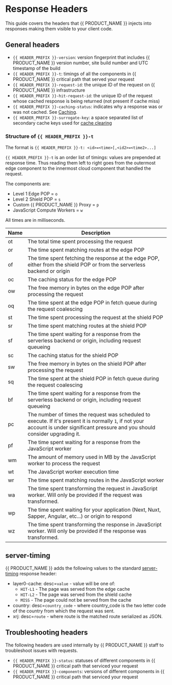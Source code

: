 # Response Headers

This guide covers the headers that {{ PRODUCT_NAME }} injects into responses making them visible to your client code.

## General headers

- `{{ HEADER_PREFIX }}-version`: version fingerprint that includes {{ PRODUCT_NAME }} version number, site build number and UTC timestamp of the build
- `{{ HEADER_PREFIX }}-t`: timings of all the components in {{ PRODUCT_NAME }} critical path that served your request
- `{{ HEADER_PREFIX }}-request-id`: the unique ID of the request on {{ PRODUCT_NAME }} infrastructure
- `{{ HEADER_PREFIX }}-hit-request-id`: the unique ID of the request whose cached response is being returned (not present if cache miss)
- `{{ HEADER_PREFIX }}-caching-status`: indicates why a response was or was not cached. See [Caching](/guides/caching#section_why_is_my_response_not_being_cached_).
- `{{ HEADER_PREFIX }}-surrogate-key`: a space separated list of secondary cache keys used for [cache clearing](/guides/caching#section_clearing_the_cache)

### Structure of `{{ HEADER_PREFIX }}-t`

The format is `{{ HEADER_PREFIX }}-t: <id>=<time>[,<id2>=<time2>...]`

`{{ HEADER_PREFIX }}-t` is an order list of timings: values are prepended at response time. Thus reading them left to right goes from the outermost edge component to the innermost cloud component that handled the request.

The components are:

- Level 1 Edge POP = `o`
- Level 2 Shield POP = `s`
- Custom {{ PRODUCT_NAME }} Proxy = `p`
- JavaScript Compute Workers = `w`

All times are in milliseconds.

| Name | Description                                                                                                                                                                           |
| ---- | ------------------------------------------------------------------------------------------------------------------------------------------------------------------------------------- |
| ot   | The total time spent processing the request                                                                                                                                           |
| or   | The time spent matching routes at the edge POP                                                                                                                                        |
| of   | The time spent fetching the response at the edge POP, either from the shield POP or from the serverless backend or origin                                                             |
| oc   | The caching status for the edge POP                                                                                                                                                   |
| ow   | The free memory in bytes on the edge POP after processing the request                                                                                                                 |
| oq   | The time spent at the edge POP in fetch queue during the request coalescing                                                                                                           |
| st   | The time spent processing the request at the shield POP                                                                                                                               |
| sr   | The time spent matching routes at the shield POP                                                                                                                                      |
| sf   | The time spent waiting for a response from the serverless backend or origin, including request queueing                                                                               |
| sc   | The caching status for the shield POP                                                                                                                                                 |
| sw   | The free memory in bytes on the shield POP after processing the request                                                                                                               |
| sq   | The time spent at the shield POP in fetch queue during the request coalescing                                                                                                         |
| bf   | The time spent waiting for a response from the serverless backend or origin, including request queueing                                                                               |
| pc   | The number of times the request was scheduled to execute. If it's present it is normally `1`, if not your account is under significant pressure and you should consider upgrading it. |
| pf   | The time spent waiting for a response from the JavaScript worker                                                                                                                      |
| wm   | The amount of memory used in MB by the JavaScript worker to process the request                                                                                                       |
| wt   | The JavaScript worker execution time                                                                                                                                                  |
| wr   | The time spent matching routes in the JavaScript worker                                                                                                                               |
| wa   | The time spent transforming the request in JavaScript worker. Will only be provided if the request was transformed.                                                                   |
| wp   | The time spent waiting for your application (Next, Nuxt, Sapper, Angular, etc...) or origin to respond                                                                                |
| wz   | The time spent transforming the response in JavaScript worker. Will only be provided if the response was transformed.                                                                 |

## server-timing

{{ PRODUCT_NAME }} adds the following values to the standard [server-timing](https://www.w3.org/TR/server-timing/) response header:

- layer0-cache: desc=`value` - value will be one of:
  - `HIT-L1` - The page was served from the edge cache
  - `HIT-L2` - The page was served from the shield cache
  - `MISS` - The page could not be served from the cache
- country: desc=`country_code` - where country_code is the two letter code of the country from which the request was sent.
- xrj: desc=`route` - where route is the matched route serialized as JSON.

## Troubleshooting headers

The following headers are used internally by {{ PRODUCT_NAME }} staff to troubleshoot issues with requests.

- `{{ HEADER_PREFIX }}-status`: statuses of different components in {{ PRODUCT_NAME }} critical path that serviced your request
- `{{ HEADER_PREFIX }}-components`: versions of different components in {{ PRODUCT_NAME }} critical path that serviced your request
